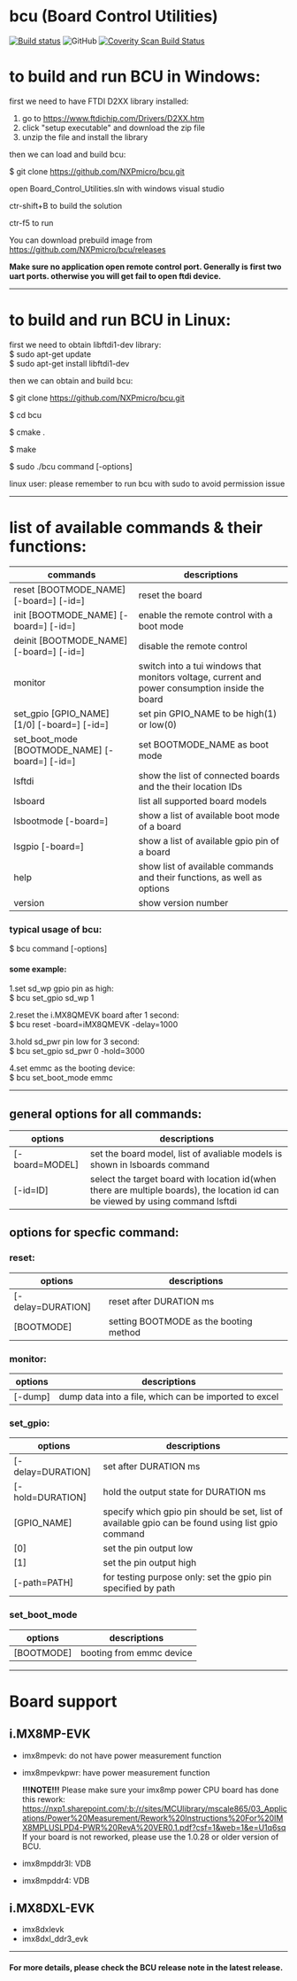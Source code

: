 # bcu (Board Control Utilities)

[![Build status](https://ci.appveyor.com/api/projects/status/github/NXPmicro/bcu?svg=true)](https://ci.appveyor.com/project/nxpfrankli/bcu)
![GitHub](https://img.shields.io/github/license/NXPmicro/bcu.svg)
[![Coverity Scan Build Status](https://scan.coverity.com/projects/18825/badge.svg)](https://scan.coverity.com/projects/nxpmicro-bcu)

# to build and run BCU in Windows:  

first we need to have FTDI D2XX library installed:  

1. go to https://www.ftdichip.com/Drivers/D2XX.htm  
2. click "setup executable" and download the zip file  
3. unzip the file and install the library

then we can load and build bcu:  

$ git clone https://github.com/NXPmicro/bcu.git  

open Board_Control_Utilities.sln with windows visual studio  


ctr-shift+B to build the solution  

ctr-f5 to run  

You can download prebuild image from https://github.com/NXPmicro/bcu/releases

**Make sure no application open remote control port. Generally is first two uart ports. otherwise you will get fail to open ftdi device.** 

____________________________________________________________________
  # to build and run BCU in Linux:  

first we need to obtain libftdi1-dev library:  
$ sudo apt-get update  
$ sudo apt-get install libftdi1-dev  

then we can obtain and build bcu:  

$ git clone https://github.com/NXPmicro/bcu.git 

$ cd bcu  

$ cmake .  

$ make  

$ sudo ./bcu command [-options]  

linux user: please remember to run bcu with sudo to avoid permission issue  

_____________________________________________________________________


# list of available commands & their functions:  

| commands                                       | descriptions                                                 |
| ---------------------------------------------- | ------------------------------------------------------------ |
| reset  [BOOTMODE_NAME] [-board=] [-id=]        | reset the board                                              |
| init   [BOOTMODE_NAME] [-board=] [-id=]        | enable the remote control with a boot mode                   |
| deinit [BOOTMODE_NAME] [-board=] [-id=]        | disable the remote control                                   |
| monitor                                        | switch into a tui windows that monitors voltage, current and power consumption inside the board |
| set_gpio [GPIO_NAME] [1/0] [-board=] [-id=]    | set pin GPIO_NAME to be high(1) or low(0)                    |
| set_boot_mode [BOOTMODE_NAME] [-board=] [-id=] | set BOOTMODE_NAME as boot mode                               |
| lsftdi                                         | show the list of connected boards and the their location IDs |
| lsboard                                        | list all supported board models                              |
| lsbootmode [-board=]                           | show a list of available boot mode of a board                |
| lsgpio [-board=]                               | show a list of available gpio pin of a board                 |
| help                                           | show list of available commands and their functions, as well as options |
| version                                        | show version number                                          |

### typical usage of bcu:  

$ bcu command [-options]   

#### some example:  

1.set sd_wp gpio pin as high:  
$ bcu set_gpio sd_wp 1  

2.reset the i.MX8QMEVK board after 1 second:  
$ bcu reset -board=iMX8QMEVK -delay=1000  

3.hold sd_pwr pin low for 3 second:  
$ bcu set_gpio sd_pwr 0 -hold=3000  

4.set emmc as the booting device:  
$ bcu set_boot_mode emmc  

___________________________________________________________________________________________________

## general options for all commands:
| options        | descriptions                                                 |
| -------------- | ------------------------------------------------------------ |
| [-board=MODEL] | set the board model, list of avaliable models is shown in lsboards command |
| [-id=ID]       | select the target board with location id(when there are multiple boards), the location id can be viewed by using command lsftdi |

## options for specfic command:  
### reset:  
| options           | descriptions                           |
| ----------------- | -------------------------------------- |
| [-delay=DURATION] | reset after DURATION ms                |
| [BOOTMODE]        | setting BOOTMODE as the booting method |

### monitor:  
| options | descriptions                                          |
| ------- | ----------------------------------------------------- |
| [-dump] | dump data into a file, which can be imported to excel |

### set_gpio: 
| options           | descriptions                                                 |
| ----------------- | ------------------------------------------------------------ |
| [-delay=DURATION] | set after DURATION ms                                        |
| [-hold=DURATION]  | hold the output state for DURATION ms                        |
| [GPIO_NAME]       | specify which gpio pin should be set, list of available gpio can be found using list gpio command |
| [0]               | set the pin output low                                       |
| [1]               | set the pin output high                                      |
| [-path=PATH]      | for testing purpose only: set the gpio pin specified by path |

### set_boot_mode
| options    | descriptions             |
| ---------- | ------------------------ |
| [BOOTMODE] | booting from emmc device |

_______________________________________________________________________________________________________

# **Board support**

## i.MX8MP-EVK

- imx8mpevk: do not have power measurement function

- imx8mpevkpwr: have power measurement function

  **!!!NOTE!!!**
  Please make sure your imx8mp power CPU board has done this rework:
  https://nxp1.sharepoint.com/:b:/r/sites/MCUlibrary/mscale865/03_Applications/Power%20Measurement/Rework%20Instructions%20For%20IMX8MPLUSLPD4-PWR%20RevA%20VER0.1.pdf?csf=1&web=1&e=U1q6sq
  If your board is not reworked, please use the 1.0.28 or older version of BCU.

- imx8mpddr3l: VDB

- imx8mpddr4: VDB

## i.MX8DXL-EVK

- imx8dxlevk
- imx8dxl_ddr3_evk

_______________________________________________________________________________________________________

#### **For more details, please check the BCU release note in the latest release.**

